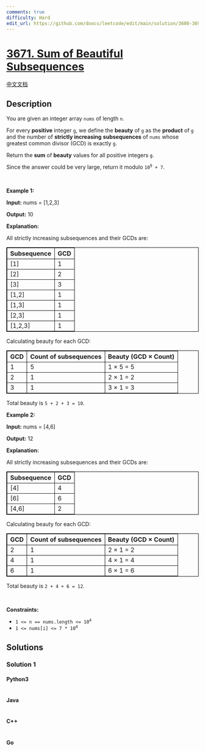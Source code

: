 ```yaml
---
comments: true
difficulty: Hard
edit_url: https://github.com/doocs/leetcode/edit/main/solution/3600-3699/3671.Sum%20of%20Beautiful%20Subsequences/README_EN.md
---
```


<!-- problem:start -->

# [3671. Sum of Beautiful Subsequences](https://leetcode.com/problems/sum-of-beautiful-subsequences)

[中文文档](/solution/3600-3699/3671.Sum%20of%20Beautiful%20Subsequences/README.md)

## Description

<!-- description:start -->

<p>You are given an integer array <code>nums</code> of length <code>n</code>.</p>

<p>For every <strong>positive</strong> integer <code>g</code>, we define the <strong>beauty</strong> of <code>g</code> as the <strong>product</strong> of <code>g</code> and the number of <strong>strictly increasing</strong> <strong><span data-keyword="subsequence-array-nonempty">subsequences</span></strong> of <code>nums</code> whose greatest common divisor (GCD) is exactly <code>g</code>.</p>

<p>Return the <strong>sum</strong> of <strong>beauty</strong> values for all positive integers <code>g</code>.</p>

<p>Since the answer could be very large, return it modulo <code>10<sup>9</sup> + 7</code>.</p>

<p>&nbsp;</p>
<p><strong class="example">Example 1:</strong></p>

<div class="example-block">
<p><strong>Input:</strong> <span class="example-io">nums = [1,2,3]</span></p>

<p><strong>Output:</strong> <span class="example-io">10</span></p>

<p><strong>Explanation:</strong></p>

<p>All strictly increasing subsequences and their GCDs are:</p>

<table style="border: 1px solid black;">
	<thead>
		<tr>
			<th style="border: 1px solid black;">Subsequence</th>
			<th style="border: 1px solid black;">GCD</th>
		</tr>
	</thead>
	<tbody>
		<tr>
			<td style="border: 1px solid black;">[1]</td>
			<td style="border: 1px solid black;">1</td>
		</tr>
		<tr>
			<td style="border: 1px solid black;">[2]</td>
			<td style="border: 1px solid black;">2</td>
		</tr>
		<tr>
			<td style="border: 1px solid black;">[3]</td>
			<td style="border: 1px solid black;">3</td>
		</tr>
		<tr>
			<td style="border: 1px solid black;">[1,2]</td>
			<td style="border: 1px solid black;">1</td>
		</tr>
		<tr>
			<td style="border: 1px solid black;">[1,3]</td>
			<td style="border: 1px solid black;">1</td>
		</tr>
		<tr>
			<td style="border: 1px solid black;">[2,3]</td>
			<td style="border: 1px solid black;">1</td>
		</tr>
		<tr>
			<td style="border: 1px solid black;">[1,2,3]</td>
			<td style="border: 1px solid black;">1</td>
		</tr>
	</tbody>
</table>

<p>Calculating beauty for each GCD:</p>

<table style="border: 1px solid black;">
	<thead>
		<tr>
			<th style="border: 1px solid black;">GCD</th>
			<th style="border: 1px solid black;">Count of subsequences</th>
			<th style="border: 1px solid black;">Beauty (GCD &times; Count)</th>
		</tr>
	</thead>
	<tbody>
		<tr>
			<td style="border: 1px solid black;">1</td>
			<td style="border: 1px solid black;">5</td>
			<td style="border: 1px solid black;">1 &times; 5 = 5</td>
		</tr>
		<tr>
			<td style="border: 1px solid black;">2</td>
			<td style="border: 1px solid black;">1</td>
			<td style="border: 1px solid black;">2 &times; 1 = 2</td>
		</tr>
		<tr>
			<td style="border: 1px solid black;">3</td>
			<td style="border: 1px solid black;">1</td>
			<td style="border: 1px solid black;">3 &times; 1 = 3</td>
		</tr>
	</tbody>
</table>

<p>Total beauty is <code>5 + 2 + 3 = 10</code>.</p>
</div>

<p><strong class="example">Example 2:</strong></p>

<div class="example-block">
<p><strong>Input:</strong> <span class="example-io">nums = [4,6]</span></p>

<p><strong>Output:</strong> <span class="example-io">12</span></p>

<p><strong>Explanation:</strong></p>

<p>All strictly increasing subsequences and their GCDs are:</p>

<table style="border: 1px solid black;">
	<thead>
		<tr>
			<th style="border: 1px solid black;">Subsequence</th>
			<th style="border: 1px solid black;">GCD</th>
		</tr>
	</thead>
	<tbody>
		<tr>
			<td style="border: 1px solid black;">[4]</td>
			<td style="border: 1px solid black;">4</td>
		</tr>
		<tr>
			<td style="border: 1px solid black;">[6]</td>
			<td style="border: 1px solid black;">6</td>
		</tr>
		<tr>
			<td style="border: 1px solid black;">[4,6]</td>
			<td style="border: 1px solid black;">2</td>
		</tr>
	</tbody>
</table>

<p>Calculating beauty for each GCD:</p>

<table style="border: 1px solid black;">
	<thead>
		<tr>
			<th style="border: 1px solid black;">GCD</th>
			<th style="border: 1px solid black;">Count of subsequences</th>
			<th style="border: 1px solid black;">Beauty (GCD &times; Count)</th>
		</tr>
	</thead>
	<tbody>
		<tr>
			<td style="border: 1px solid black;">2</td>
			<td style="border: 1px solid black;">1</td>
			<td style="border: 1px solid black;">2 &times; 1 = 2</td>
		</tr>
		<tr>
			<td style="border: 1px solid black;">4</td>
			<td style="border: 1px solid black;">1</td>
			<td style="border: 1px solid black;">4 &times; 1 = 4</td>
		</tr>
		<tr>
			<td style="border: 1px solid black;">6</td>
			<td style="border: 1px solid black;">1</td>
			<td style="border: 1px solid black;">6 &times; 1 = 6</td>
		</tr>
	</tbody>
</table>

<p>Total beauty is <code>2 + 4 + 6 = 12</code>.</p>
</div>

<p>&nbsp;</p>
<p><strong>Constraints:</strong></p>

<ul>
	<li><code>1 &lt;= n == nums.length &lt;= 10<sup>4</sup></code></li>
	<li><code>1 &lt;= nums[i] &lt;= 7 * 10<sup>4</sup></code></li>
</ul>

<!-- description:end -->

## Solutions

<!-- solution:start -->

### Solution 1

<!-- tabs:start -->

#### Python3

```python

```

#### Java

```java

```

#### C++

```cpp

```

#### Go

```go

```

<!-- tabs:end -->

<!-- solution:end -->

<!-- problem:end -->

